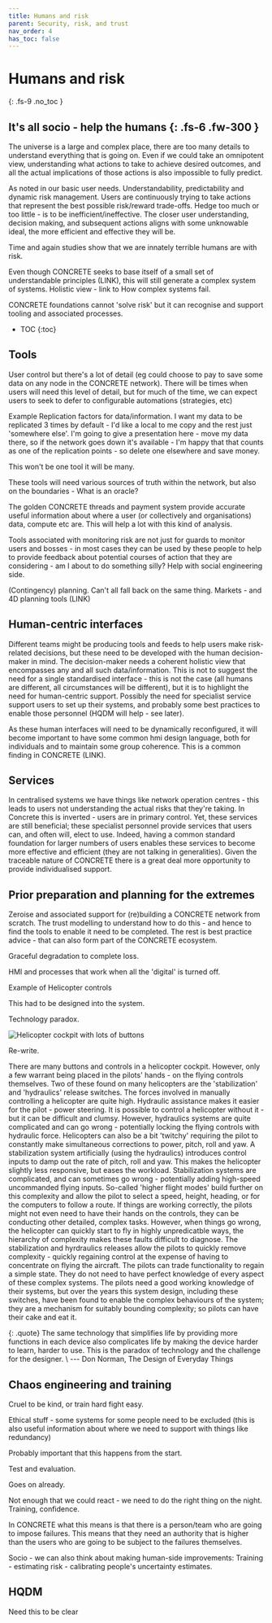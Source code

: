 ```yaml
---
title: Humans and risk
parent: Security, risk, and trust
nav_order: 4
has_toc: false
---
```


# Humans and risk
{: .fs-9 .no_toc }


It's all socio - help the humans
{: .fs-6 .fw-300 }
----

The universe is a large and complex place, there are too many details to understand everything that is going on. 
Even if we could take an omnipotent view, understanding what actions to take to achieve desired outcomes, and all the actual implications of those actions is also impossible to fully predict.

As noted in our basic user needs.  Understandability, predictability and dynamic risk management.
Users are continuously trying to take actions that represent the best possible risk/reward trade-offs.
Hedge too much or too little - is to be inefficient/ineffective.
The closer user understanding, decision making, and subsequent actions aligns with some unknowable ideal, the more efficient and effective they will be.

Time and again studies show that we are innately terrible humans are with risk. 

Even though CONCRETE seeks to base itself of a small set of understandable principles (LINK), this will still generate a complex system of systems.
Holistic view - link to How complex systems fail.

CONCRETE foundations cannot 'solve risk' but it can recognise and support tooling and associated processes.

- TOC
{:toc}


## Tools

User control but there's a lot of detail (eg could choose to pay to save some data on any node in the CONCRETE network).  There will be times when users will need this level of detail, but for much of the time, we can expect users to seek to defer to configurable automations (strategies, etc)

Example Replication factors for data/information.  I want my data to be replicated 3 times by default - I'd like a local to me copy and the rest just 'somewhere else'.  I'm going to give a presentation here - move my data there, so if the network goes down it's available - I'm happy that that counts as one of the replication points - so delete one elsewhere and save money.

This won't be one tool it will be many.  

These tools will need various sources of truth within the network, but also on the boundaries - What is an oracle?

The golden CONCRETE threads and payment system provide accurate useful information about where a user (or collectively and organisations) data, compute etc are.  This will help a lot with this kind of analysis.

Tools associated with monitoring risk are not just for guards to monitor users and bosses - in most cases they can be used by these people to help to provide feedback about potential courses of action that they are considering - am I about to do something silly?  Help with social engineering side.

(Contingency) planning.  Can't all fall back on the same thing.  Markets - and 4D planning tools (LINK)

## Human-centric interfaces

Different teams might be producing tools and feeds to help users make risk-related decisions, but these need to be developed with the human decision-maker in mind. The decision-maker needs a coherent holistic view that encompasses any and all such data/information.  This is not to suggest the need for a single standardised interface - this is not the case (all humans are different, all circumstances will be different), but it is to highlight the need for human-centric support.  Possibly the need for specialist service support users to set up their systems, and probably some best practices to enable those personnel (HQDM will help - see later).

As these human interfaces will need to be dynamically reconfigured, it will become important to have some common hmi design language, both for individuals and to maintain some group coherence.  This is a common finding in CONCRETE (LINK).  

## Services

In centralised systems we have things like network operation centres - this leads to users not understanding the actual risks that they're taking.  In Concrete this is inverted - users are in primary control. Yet, these services are still beneficial; these specialist personnel provide services that users can, and often will, elect to use.  Indeed, having a common standard foundation for larger numbers of users enables these services to become more effective and efficient (they are not talking in generalities).  Given the traceable nature of CONCRETE there is a great deal more opportunity to provide individualised support.

## Prior preparation and planning for the extremes

Zeroise and associated support for (re)building a CONCRETE network from scratch.  The trust modelling to understand how to do this - and hence to find the tools to enable it need to be completed.  The rest is best practice advice - that can also form part of the CONCRETE ecosystem.

Graceful degradation to complete loss.

HMI and processes that work when all the 'digital' is turned off.  

Example of Helicopter controls

This had to be designed into the system.

Technology paradox.

![Helicopter cockpit with lots of buttons](../../../../../images/current/helicopter_cockpit.png)

Re-write.

There are many buttons and controls in a helicopter cockpit.  However, only a few warrant being placed in the pilots' hands - on the flying controls themselves. Two of these found on many helicopters are the 'stabilization' and 'hydraulics' release switches.  The forces involved in manually controlling a helicopter are quite high.  Hydraulic assistance makes it easier for the pilot - power steering.  It is possible to control a helicopter without it - but it can be difficult and clumsy.  However, hydraulics systems are quite complicated and can go wrong - potentially locking the flying controls with hydraulic force.  Helicopters can also be a bit 'twitchy' requiring the pilot to constantly make simultaneous corrections to power, pitch, roll and yaw.  A stabilization system artificially (using the hydraulics) introduces control inputs to damp out the rate of pitch, roll and yaw.  This makes the helicopter slightly less responsive, but eases the workload.  Stabilization systems are complicated, and can sometimes go wrong - potentially adding high-speed uncommanded flying inputs. So-called 'higher flight modes' build further on this complexity and allow the pilot to select a speed, height, heading, or for the computers to follow a route.  If things are working correctly, the pilots might not even need to have their hands on the controls, they can be conducting other detailed, complex tasks.  However, when things go wrong, the helicopter can quickly start to fly in highly unpredicatble ways, the hierarchy of complexity makes these faults difficult to diagnose.  The stabilization and hyrdraulics releases allow the pilots to quickly remove complexity - quickly regaining control at the expense of having to concentrate on flying the aircraft.  The pilots can trade functionality to regain a simple state.  They do not need to have perfect knowledge of every aspect of these complex systems.  The pilots need a good working knowledge of their systems, but over the years this system design, including these switches, have been found to enable the complex behaviours of the system; they are a mechanism for suitably bounding complexity; so pilots can have their cake and eat it. 

{: .quote}
The same technology that simplifies life by providing more functions in each device also complicates life by making the device harder to learn, harder to use.  This is the paradox of technology and the challenge for the designer. \\ 
--- Don Norman, The Design of Everyday Things


## Chaos engineering and training

Cruel to be kind, or train hard fight easy.

Ethical stuff - some systems for some people need to be excluded (this is also useful information about where we need to support with things like redundancy)

Probably important that this happens from the start.

Test and evaluation.

Goes on already.

Not enough that we could react - we need to do the right thing on the night. Training, confidence.

In CONCRETE what this means is that there is a person/team who are going to impose failures.  This means that they need an authority that is higher than the users who are going to be subject to the failures themselves.  

Socio - we can also think about making human-side improvements:
Training - estimating risk - calibrating people's uncertainty estimates.

## HQDM

Need this to be clear

